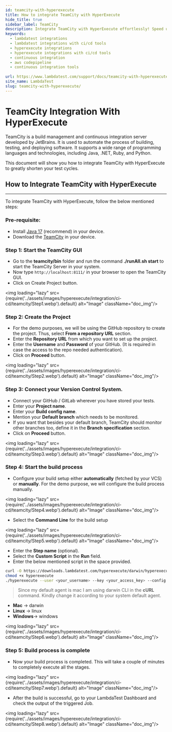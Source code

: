 ```yaml
---
id: teamcity-with-hyperexecute
title: How to integrate TeamCity with HyperExecute
hide_title: true
sidebar_label: TeamCity
description: Integrate TeamCity with HyperExecute effortlessly! Speed up your CI/CD pipeline while ensuring UI/UX consistency with LambdaTest’s reliable testing platform
keywords:
  - lambdatest integrations
  - lambdatest integrations with ci/cd tools
  - hyperexecute integrations
  - hyperexecute integrations with ci/cd tools
  - continuous integration
  - aws codepipeline
  - continuous integration tools
  
url: https://www.lambdatest.com/support/docs/teamcity-with-hyperexecute/
site_name: LambdaTest
slug: teamcity-with-hyperexecute/
---
```

<script type="application/ld+json"
      dangerouslySetInnerHTML={{ __html: JSON.stringify({
       "@context": "https://schema.org",
        "@type": "BreadcrumbList",
        "itemListElement": [{
          "@type": "ListItem",
          "position": 1,
          "name": "LambdaTest",
          "item": "https://www.lambdatest.com/"
        },{
          "@type": "ListItem",
          "position": 2,
          "name": "Support",
          "item": "https://www.lambdatest.com/support/"
        },{
          "@type": "ListItem",
          "position": 4,
          "name": "AWS CodePipeline Integration with HyperExecute",
          "item": "https://www.lambdatest.com/support/docs/teamcity-with-hyperexecute/"
        }]
      })
    }}
></script>

# TeamCity Integration With HyperExecute

TeamCity is a build management and continuous integration server developed by JetBrains. It is used to automate the process of building, testing, and deploying software. It supports a wide range of programming languages and technologies, including Java, .NET, Ruby, and Python.

This document will show you how to integrate TeamCity with HyperExecute to greatly shorten your test cycles.

## How to Integrate TeamCity with HyperExecute
***

To integrate TeamCity with HyperExecute, follow the below mentioned steps:

### Pre-requisite:

- Install [Java 17](https://www.oracle.com/java/technologies/javase/jdk17-archive-downloads.html) (recommend) in your device.
- Download the [TeamCity](https://www.jetbrains.com/teamcity/download/) in your device.

### Step 1: Start the TeamCity GUI

- Go to the **teamcity/bin** folder and run the command **./runAll.sh start** to start the TeamCity Server in your system.
- Now type ``http://localhost:8111/`` in your browser to open the TeamCity GUI.
- Click on Create Project button.

<img loading="lazy" src={require('../assets/images/hyperexecute/integration/ci-cd/teamcity/Step1.webp').default} alt="Image"  className="doc_img"/>

### Step 2: Create the Project

- For the demo purposes, we will be using the GitHub repository to create the project. Thus, select **From a repository URL** section.
- Enter the **Repository URL** from which you want to set up the project.
- Enter the **Username** and **Password** of your GitHub. (It is required in case the access to the repo needed authentication).
-  Click on **Proceed** button.

<img loading="lazy" src={require('../assets/images/hyperexecute/integration/ci-cd/teamcity/Step2.webp').default} alt="Image"  className="doc_img"/>

### Step 3: Connect your Version Control System.

- Connect your GitHub / GitLab wherever you have stored your tests.
- Enter your **Project name**.
- Enter your **Build config name**.
- Mention your **Default branch** which needs to be monitored.
- If you want that besides your default branch, TeamCity should monitor other branches too, define it in the **Branch specification** section.
- Click on **Proceed** button.

<img loading="lazy" src={require('../assets/images/hyperexecute/integration/ci-cd/teamcity/Step3.webp').default} alt="Image"  className="doc_img"/>

### Step 4: Start the build process

- Configure your build setup either **automatically** (fetched by your VCS) or **manually**. For the demo purpose, we will configure the build process manually.

<img loading="lazy" src={require('../assets/images/hyperexecute/integration/ci-cd/teamcity/Step4.webp').default} alt="Image"  className="doc_img"/>

- Select the **Command Line** for the build setup

<img loading="lazy" src={require('../assets/images/hyperexecute/integration/ci-cd/teamcity/Step5.webp').default} alt="Image"  className="doc_img"/>

- Enter the **Step name** (optional).
- Select the **Custom Script** in the **Run** field.
- Enter the below mentioned script in the space provided.

```bash
curl -O https://downloads.lambdatest.com/hyperexecute/darwin/hyperexecute
chmod +x hyperexecute
./hyperexecute --user <your_username> --key <your_access_key> --config <RELATIVE_PATH_OF_YOUR_YAML_FILE_name>
```

> Since my default agent is mac I am using darwin CLI in the **cURL** command. Kindly change it according to your system default agent. <br /> 
  - **Mac** -> darwin <br />
  - **Linux** -> linux <br />
  - **Windows**-> windows

<img loading="lazy" src={require('../assets/images/hyperexecute/integration/ci-cd/teamcity/Step6.webp').default} alt="Image"  className="doc_img"/>

### Step 5: Build process is complete

- Now your build process is completed. This will take a couple of minutes to completely execute all the stages.

<img loading="lazy" src={require('../assets/images/hyperexecute/integration/ci-cd/teamcity/Step7.webp').default} alt="Image"  className="doc_img"/>

- After the build is successful, go to your LambdaTest Dashboard and check the output of the triggered Job.

<img loading="lazy" src={require('../assets/images/hyperexecute/integration/ci-cd/teamcity/Step8.webp').default} alt="Image"  className="doc_img"/>
